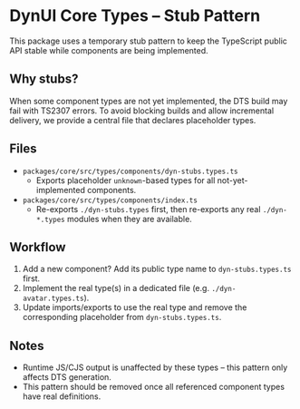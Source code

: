 # DynUI Core Types – Stub Pattern

This package uses a temporary stub pattern to keep the TypeScript public API stable while components are being implemented.

## Why stubs?

When some component types are not yet implemented, the DTS build may fail with TS2307 errors. To avoid blocking builds and allow incremental delivery, we provide a central file that declares placeholder types.

## Files

- `packages/core/src/types/components/dyn-stubs.types.ts`
  - Exports placeholder `unknown`-based types for all not-yet-implemented components.
- `packages/core/src/types/components/index.ts`
  - Re-exports `./dyn-stubs.types` first, then re-exports any real `./dyn-*.types` modules when they are available.

## Workflow

1. Add a new component? Add its public type name to `dyn-stubs.types.ts` first.
2. Implement the real type(s) in a dedicated file (e.g. `./dyn-avatar.types.ts`).
3. Update imports/exports to use the real type and remove the corresponding placeholder from `dyn-stubs.types.ts`.

## Notes

- Runtime JS/CJS output is unaffected by these types – this pattern only affects DTS generation.
- This pattern should be removed once all referenced component types have real definitions.
